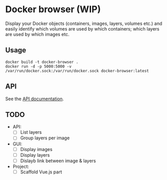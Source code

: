 # Docker browser (WIP)

Display your Docker objects (containers, images, layers, volumes etc.) and easily identify which volumes are used by which containers; which layers are used by which images etc.

## Usage

```
docker build -t docker-browser .
docker run -d -p 5000:5000 -v /var/run/docker.sock:/var/run/docker.sock docker-browser:latest
```

## API

See the [API documentation](./doc/README.md).

## TODO

- API:
    - [ ] List layers
    - [ ] Group layers per image
- GUI:
    - [ ] Display images
    - [ ] Display layers
    - [ ] Dislayb link between image & layers
- Project:
    - [ ] Scaffold Vue.js part
